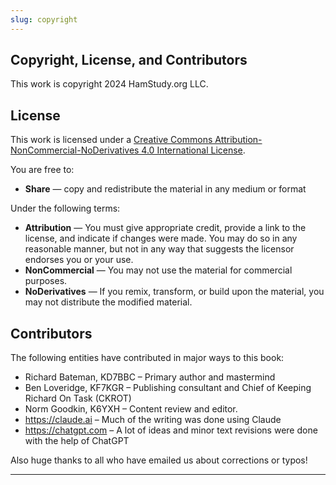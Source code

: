 ```yaml
---
slug: copyright
---
```

## Copyright, License, and Contributors

This work is copyright 2024 HamStudy.org LLC.

## License

This work is licensed under a [Creative Commons Attribution-NonCommercial-NoDerivatives 4.0 International License](https://creativecommons.org/licenses/by-nc-nd/4.0/).

You are free to:
- **Share** — copy and redistribute the material in any medium or format

Under the following terms:
- **Attribution** — You must give appropriate credit, provide a link to the license, and indicate if changes were made. You may do so in any reasonable manner, but not in any way that suggests the licensor endorses you or your use.
- **NonCommercial** — You may not use the material for commercial purposes.
- **NoDerivatives** — If you remix, transform, or build upon the material, you may not distribute the modified material.

## Contributors

The following entities have contributed in major ways to this book:

* Richard Bateman, KD7BBC – Primary author and mastermind
* Ben Loveridge, KF7KGR – Publishing consultant and Chief of Keeping Richard On Task (CKROT)
* Norm Goodkin, K6YXH – Content review and editor.
* https://claude.ai – Much of the writing was done using Claude
* https://chatgpt.com – A lot of ideas and minor text revisions were done with the help of ChatGPT

Also huge thanks to all who have emailed us about corrections or typos!

---
